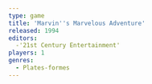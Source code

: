 ```yaml
---
type: game
title: 'Marvin''s Marvelous Adventure'
released: 1994
editors: 
  -'21st Century Entertainment'
players: 1
genres:
  - Plates-formes
---
```

